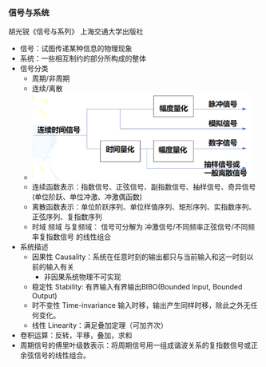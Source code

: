 ### 信号与系统

胡光锐《信号与系列》 上海交通大学出版社

- 信号：试图传递某种信息的物理现象
- 系统：一些相互制约的部分所构成的整体
- 信号分类
  - 周期/非周期
  - 连续/离散
  - <img src="signal.pic/image-20220317093224751.png" alt="image-20220317093224751" style="zoom: 50%;" />
  - 连续函数表示：指数信号、正弦信号、副指数信号、抽样信号、奇异信号(单位阶跃、单位冲激、冲激偶函数)
  - 离散函数表示：单位阶跃序列、单位样值序列、矩形序列、实指数序列、正弦序列、复指数序列
  - 时域 频域 与复频域： 信号可分解为 冲激信号/不同频率正弦信号/不同频率复指数信号 的线性组合
- 系统描述
  - 因果性 Causality：系统在任意时刻的输出都只与当前输入和这一时刻以前的输入有关
    - 非因果系统物理不可实现
  - 稳定性 Stability: 有界输入有界输出BIBO(Bounded Input, Bounded Output)
  - 时不变性 Time-invariance 输入时移，输出产生同样时移，除此之外无任何变化。
  - 线性 Linearity：满足叠加定理（可加齐次）
- 卷积运算：反转，平移，叠加，求和
- 周期信号的傅里叶级数表示：将周期信号用一组成谐波关系的复指数信号或正余弦信号的线性组合。

